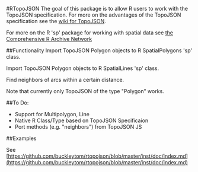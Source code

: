 #RTopoJSON
The goal of this package is to allow R users to work with the TopoJSON specification. For more on the advantages of the TopoJSON specification see the [wiki for TopoJSON](https://github.com/mbostock/topojson/wiki).

For more on the R 'sp' package for working with spatial data see [the Comprehensive R Archive Network](http://cran.r-project.org/web/packages/sp/index.html)

##Functionality
Import TopoJSON Polygon objects to R SpatialPolygons 'sp' class.

Import TopoJSON Polygon objects to R SpatialLines 'sp' class.

Find neighbors of arcs within a certain distance. 

Note that currently only TopoJSON of the type "Polygon" works.

##To Do:
* Support for Multipolygon, Line
* Native R Class/Type based on TopoJSON Specificaion
* Port methods (e.g. "neighbors") from TopoJSON JS

##Examples

See [https://github.com/buckleytom/rtopojson/blob/master/inst/doc/index.md](https://github.com/buckleytom/rtopojson/blob/master/inst/doc/index.md)
